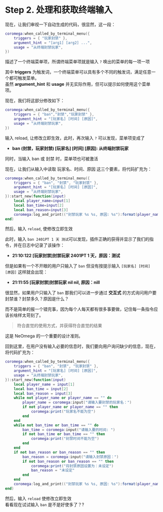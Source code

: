 # Step 2. 处理和获取终端输入

现在，让我们审视一下自动生成的代码，很显然，这一段：

```lua
coromega:when_called_by_terminal_menu({
    triggers = { "玩家封禁" },
    argument_hint = "[arg1] [arg2] ...",
    usage = "从终端封禁玩家",
})
```

描述了一个终端菜单项，所谓终端菜单项就是输入 `?` 唤出的菜单的每一项一项

其中 **triggers** 为触发词，一个终端菜单可以具有多个不同的触发词，满足任意一个都可触发菜单。<br>
虽然 **argument_hint** 和 **usage** 并无实际作用，但可以提示如何使用这个菜单项。<br>

现在，我们将这部分修改如下：

```lua
coromega:when_called_by_terminal_menu({
    triggers = { "ban","封禁","玩家封禁" },
    argument_hint = "[玩家名] [时间] [原因]",
    usage = "从终端封禁玩家",
})
```

输入 reload, 让修改立即生效，此时，再次输入 `?` 可以发现，菜单项变成了

- **ban (封禁，玩家封禁) [玩家名] [时间] [原因]: 从终端封禁玩家**

同时，当输入 ban 或 封禁 时，菜单项也可被激活

现在，让我们从输入中读取 玩家名、时间、原因 这三个要素，将代码扩充为：

```lua
coromega:when_called_by_terminal_menu({
    triggers = { "ban", "封禁", "玩家封禁" },
    argument_hint = "[玩家名] [时间] [原因]",
    usage = "从终端封禁玩家",
}):start_new(function(input)
    local player_name=input[1]
    local ban_time=input[2]
    local ban_reason=input[3]
    coromega:log_and_print(("封禁玩家 %s %s, 原因: %s"):format(player_name,ban_time,ban_reason))
end)
```

然后，输入 `reload`, 使修改立即生效

此时，输入 `ban 2401PT 1 天 测试`可以发现，插件正确的获得并显示了我们的指令，并在日志中记录了该操作：

- **21:10:122 [玩家封禁]封禁玩家 2401PT 1 天，原因：测试**

但是如果有一个不开眼的用户只输入了 `ban` 但没有按提示输入 `[玩家名] [时间] [原因]` 这样就会出现：

- **21:11:55 [玩家封禁]封禁玩家 nil nil, 原因：nill**

很显然，如果用户只输入了 `ban` 那我们可以进一步通过 **交互式** 的方式询问用户要封禁谁？封禁多久？原因是什么？

而不是简单的报一个错完事，因为每个人每天都有很多事要做，记住每一条指令应该长啥样太苛刻了。

> 符合直觉的使用方式，并获得符合直觉的结果<br>

这是 NeOmega 的一个重要的设计准则。

回到这里，在用户没有输入必要的信息时，我们要向用户询问缺少的信息，现在，将代码扩充为：

```lua
coromega:when_called_by_terminal_menu({
    triggers = { "ban", "封禁", "玩家封禁" },
    argument_hint = "[玩家名] [时间] [原因]",
    usage = "从终端封禁玩家",
}):start_new(function(input)
    local player_name = input[1]
    local ban_time = input[2]
    local ban_reason = input[3]
    while not player_name or player_name == "" do
        player_name = coromega:input("请输入要封禁的玩家名：")
        if not player_name or player_name == "" then
            coromega:print("玩家名不能为空")
        end
    end
    while not ban_time or ban_time == "" do
        ban_time = coromega:input("请输入要的时间: ")
        if not ban_time or ban_time == "" then
            coromega:print("封禁时间不能为空")
        end
    end
    if not ban_reason or ban_reason == "" then
        ban_reason = coromega:input("请输入封禁原因：")
        if not ban_reason or ban_reason == "" then
            coromega:print("将封禁原因设置为：未设定")
            ban_reason = "未设定"
        end
    end
    coromega:log_and_print(("封禁玩家 %s %s, 原因: %s"):format(player_name, ban_time, ban_reason))
end)
```

然后，输入 `reload` 使修改立即生效<br>
看看现在试试输入 `ban` 是不是好使多了？?